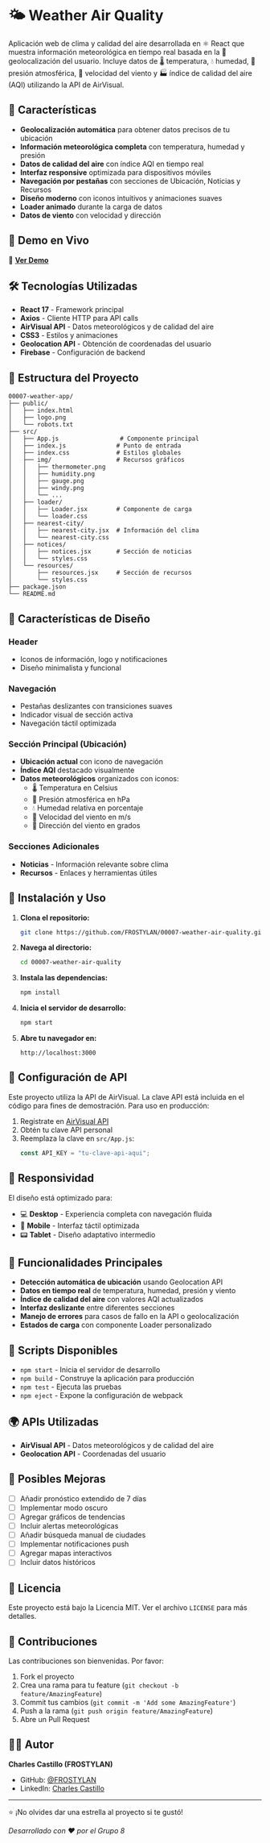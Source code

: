 # 🌤️ Weather Air Quality

Aplicación web de clima y calidad del aire desarrollada en ⚛️ React que muestra información meteorológica en tiempo real basada en la 📍 geolocalización del usuario. Incluye datos de 🌡️ temperatura, 💧 humedad, 🔽 presión atmosférica, 💨 velocidad del viento y 🏭 índice de calidad del aire (AQI) utilizando la API de AirVisual.

## 🌟 Características

- **Geolocalización automática** para obtener datos precisos de tu ubicación
- **Información meteorológica completa** con temperatura, humedad y presión
- **Datos de calidad del aire** con índice AQI en tiempo real
- **Interfaz responsive** optimizada para dispositivos móviles
- **Navegación por pestañas** con secciones de Ubicación, Noticias y Recursos
- **Diseño moderno** con iconos intuitivos y animaciones suaves
- **Loader animado** durante la carga de datos
- **Datos de viento** con velocidad y dirección

## 🚀 Demo en Vivo

🔗 **[Ver Demo](https://00007-weather-air-quality.netlify.app)**

## 🛠️ Tecnologías Utilizadas

- **React 17** - Framework principal
- **Axios** - Cliente HTTP para API calls
- **AirVisual API** - Datos meteorológicos y de calidad del aire
- **CSS3** - Estilos y animaciones
- **Geolocation API** - Obtención de coordenadas del usuario
- **Firebase** - Configuración de backend

## 📁 Estructura del Proyecto

```
00007-weather-app/
├── public/
│   ├── index.html
│   ├── logo.png
│   └── robots.txt
├── src/
│   ├── App.js                 # Componente principal
│   ├── index.js              # Punto de entrada
│   ├── index.css             # Estilos globales
│   ├── img/                  # Recursos gráficos
│   │   ├── thermometer.png
│   │   ├── humidity.png
│   │   ├── gauge.png
│   │   ├── windy.png
│   │   └── ...
│   ├── loader/
│   │   ├── Loader.jsx        # Componente de carga
│   │   └── loader.css
│   ├── nearest-city/
│   │   ├── nearest-city.jsx  # Información del clima
│   │   └── nearest-city.css
│   ├── notices/
│   │   ├── notices.jsx       # Sección de noticias
│   │   └── styles.css
│   └── resources/
│       ├── resources.jsx     # Sección de recursos
│       └── styles.css
├── package.json
└── README.md
```

## 🎨 Características de Diseño

### Header
- Iconos de información, logo y notificaciones
- Diseño minimalista y funcional

### Navegación
- Pestañas deslizantes con transiciones suaves
- Indicador visual de sección activa
- Navegación táctil optimizada

### Sección Principal (Ubicación)
- **Ubicación actual** con icono de navegación
- **Índice AQI** destacado visualmente
- **Datos meteorológicos** organizados con iconos:
  - 🌡️ Temperatura en Celsius
  - 🔽 Presión atmosférica en hPa
  - 💧 Humedad relativa en porcentaje
  - 💨 Velocidad del viento en m/s
  - 🧭 Dirección del viento en grados

### Secciones Adicionales
- **Noticias** - Información relevante sobre clima
- **Recursos** - Enlaces y herramientas útiles

## 🚀 Instalación y Uso

1. **Clona el repositorio:**
   ```bash
   git clone https://github.com/FROSTYLAN/00007-weather-air-quality.git
   ```

2. **Navega al directorio:**
   ```bash
   cd 00007-weather-air-quality
   ```

3. **Instala las dependencias:**
   ```bash
   npm install
   ```

4. **Inicia el servidor de desarrollo:**
   ```bash
   npm start
   ```

5. **Abre tu navegador en:**
   ```
   http://localhost:3000
   ```

## 🔑 Configuración de API

Este proyecto utiliza la API de AirVisual. La clave API está incluida en el código para fines de demostración. Para uso en producción:

1. Regístrate en [AirVisual API](https://www.iqair.com/air-pollution-data-api)
2. Obtén tu clave API personal
3. Reemplaza la clave en `src/App.js`:
   ```javascript
   const API_KEY = "tu-clave-api-aqui";
   ```

## 📱 Responsividad

El diseño está optimizado para:
- 💻 **Desktop** - Experiencia completa con navegación fluida
- 📱 **Mobile** - Interfaz táctil optimizada
- 📟 **Tablet** - Diseño adaptativo intermedio

## 🎯 Funcionalidades Principales

- **Detección automática de ubicación** usando Geolocation API
- **Datos en tiempo real** de temperatura, humedad, presión y viento
- **Índice de calidad del aire** con valores AQI actualizados
- **Interfaz deslizante** entre diferentes secciones
- **Manejo de errores** para casos de fallo en la API o geolocalización
- **Estados de carga** con componente Loader personalizado

## 🔧 Scripts Disponibles

- `npm start` - Inicia el servidor de desarrollo
- `npm build` - Construye la aplicación para producción
- `npm test` - Ejecuta las pruebas
- `npm eject` - Expone la configuración de webpack

## 🌍 APIs Utilizadas

- **AirVisual API** - Datos meteorológicos y de calidad del aire
- **Geolocation API** - Coordenadas del usuario

## 🔧 Posibles Mejoras

- [ ] Añadir pronóstico extendido de 7 días
- [ ] Implementar modo oscuro
- [ ] Agregar gráficos de tendencias
- [ ] Incluir alertas meteorológicas
- [ ] Añadir búsqueda manual de ciudades
- [ ] Implementar notificaciones push
- [ ] Agregar mapas interactivos
- [ ] Incluir datos históricos

## 📄 Licencia

Este proyecto está bajo la Licencia MIT. Ver el archivo `LICENSE` para más detalles.

## 🤝 Contribuciones

Las contribuciones son bienvenidas. Por favor:

1. Fork el proyecto
2. Crea una rama para tu feature (`git checkout -b feature/AmazingFeature`)
3. Commit tus cambios (`git commit -m 'Add some AmazingFeature'`)
4. Push a la rama (`git push origin feature/AmazingFeature`)
5. Abre un Pull Request

## 👨‍💻 Autor

**Charles Castillo (FROSTYLAN)**
- GitHub: [@FROSTYLAN](https://github.com/FROSTYLAN)
- LinkedIn: [Charles Castillo](https://linkedin.com/in/charles-castillo-772968234)

---

⭐ ¡No olvides dar una estrella al proyecto si te gustó!

*Desarrollado con ❤️ por el Grupo 8*